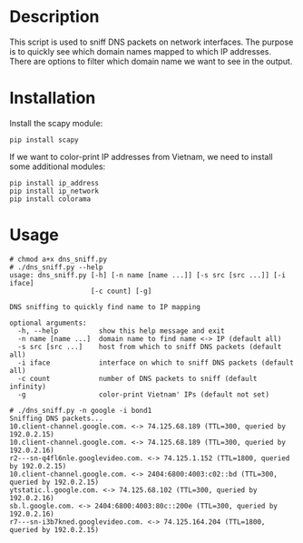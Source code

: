 # Description
This script is used to sniff DNS packets on network interfaces. The purpose is to quickly see which domain names mapped to which IP addresses. There are options to filter which domain name we want to see in the output.

# Installation
Install the scapy module: 
```
pip install scapy
```

If we want to color-print IP addresses from Vietnam, we need to install some additional modules:
```
pip install ip_address
pip install ip_network
pip install colorama
```

# Usage
```
# chmod a+x dns_sniff.py
# ./dns_sniff.py --help
usage: dns_sniff.py [-h] [-n name [name ...]] [-s src [src ...]] [-i iface]
                    [-c count] [-g]

DNS sniffing to quickly find name to IP mapping

optional arguments:
  -h, --help          show this help message and exit
  -n name [name ...]  domain name to find name <-> IP (default all)
  -s src [src ...]    host from which to sniff DNS packets (default all)
  -i iface            interface on which to sniff DNS packets (default all)
  -c count            number of DNS packets to sniff (default infinity)
  -g                  color-print Vietnam' IPs (default not set)

# ./dns_sniff.py -n google -i bond1
Sniffing DNS packets...
10.client-channel.google.com. <-> 74.125.68.189 (TTL=300, queried by 192.0.2.15)
10.client-channel.google.com. <-> 74.125.68.189 (TTL=300, queried by 192.0.2.16)
r2---sn-q4fl6nle.googlevideo.com. <-> 74.125.1.152 (TTL=1800, queried by 192.0.2.15)
10.client-channel.google.com. <-> 2404:6800:4003:c02::bd (TTL=300, queried by 192.0.2.15)
ytstatic.l.google.com. <-> 74.125.68.102 (TTL=300, queried by 192.0.2.16)
sb.l.google.com. <-> 2404:6800:4003:80c::200e (TTL=300, queried by 192.0.2.16)
r7---sn-i3b7kned.googlevideo.com. <-> 74.125.164.204 (TTL=1800, queried by 192.0.2.15)
```
